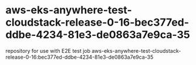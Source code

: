 # aws-eks-anywhere-test-cloudstack-release-0-16-bec377ed-ddbe-4234-81e3-de0863a7e9ca-35
repository for use with E2E test job aws-eks-anywhere-test-cloudstack-release-0-16:bec377ed-ddbe-4234-81e3-de0863a7e9ca-35
